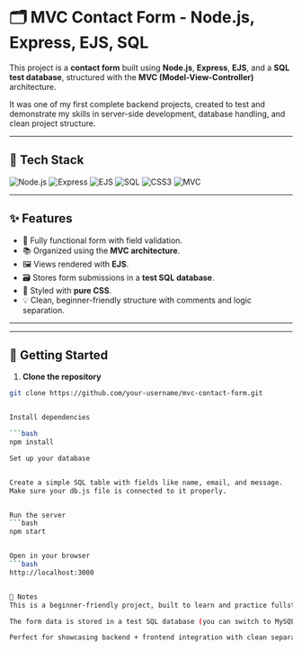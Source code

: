 # 🗂️ MVC Contact Form - Node.js, Express, EJS, SQL

This project is a **contact form** built using **Node.js**, **Express**, **EJS**, and a **SQL test database**, structured with the **MVC (Model-View-Controller)** architecture.

It was one of my first complete backend projects, created to test and demonstrate my skills in server-side development, database handling, and clean project structure.

---

## 🧰 Tech Stack

![Node.js](https://img.shields.io/badge/Node.js-339933?style=for-the-badge&logo=nodedotjs&logoColor=white)
![Express](https://img.shields.io/badge/Express.js-000000?style=for-the-badge&logo=express&logoColor=white)
![EJS](https://img.shields.io/badge/EJS-FFD500?style=for-the-badge&logo=ejs&logoColor=black)
![SQL](https://img.shields.io/badge/SQL-4479A1?style=for-the-badge&logo=postgresql&logoColor=white)
![CSS3](https://img.shields.io/badge/CSS3-1572B6?style=for-the-badge&logo=css3&logoColor=white)
![MVC](https://img.shields.io/badge/MVC%20Pattern-Model--View--Controller-blueviolet?style=for-the-badge)

---

## ✨ Features

- 📄 Fully functional form with field validation.
- 📚 Organized using the **MVC architecture**.
- 🖼️ Views rendered with **EJS**.
- 🗃️ Stores form submissions in a **test SQL database**.
- 🎨 Styled with **pure CSS**.
- 💡 Clean, beginner-friendly structure with comments and logic separation.

---


---

## 🚀 Getting Started

1. **Clone the repository**
```bash
git clone https://github.com/your-username/mvc-contact-form.git


Install dependencies

```bash
npm install

Set up your database


Create a simple SQL table with fields like name, email, and message.
Make sure your db.js file is connected to it properly.


Run the server
```bash
npm start


Open in your browser
```bash
http://localhost:3000


📌 Notes
This is a beginner-friendly project, built to learn and practice fullstack fundamentals.

The form data is stored in a test SQL database (you can switch to MySQL, PostgreSQL, or SQLite).

Perfect for showcasing backend + frontend integration with clean separation of concerns.






